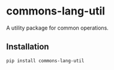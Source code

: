 # commons-lang-util

A utility package for common operations.

## Installation
```
pip install commons-lang-util
```



